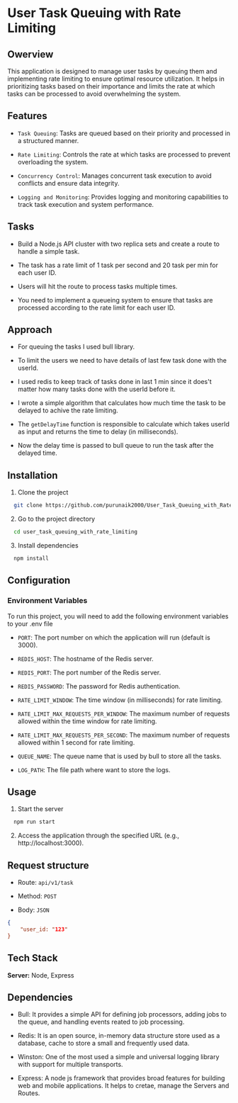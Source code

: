 
# User Task Queuing with Rate Limiting

## Owerview
This application is designed to manage user tasks by queuing them and implementing rate limiting to ensure optimal resource utilization. It helps in prioritizing tasks based on their importance and limits the rate at which tasks can be processed to avoid overwhelming the system.

## Features

- `Task Queuing`: Tasks are queued based on their priority and processed in a structured manner.

- `Rate Limiting`: Controls the rate at which tasks are processed to prevent overloading the system.

- `Concurrency Control`: Manages concurrent task execution to avoid conflicts and ensure data integrity.

- `Logging and Monitoring`: Provides logging and monitoring capabilities to track task execution and system performance.
## Tasks

- Build a Node.js API cluster with two replica sets and create a route to handle a simple task.

- The task has a rate limit of 1 task per second and 20 task per min for each user ID.

- Users will hit the route to process tasks multiple times.

- You need to implement a queueing system to ensure that tasks are processed according to the rate limit for each user ID.

## Approach

- For queuing the tasks I used bull library.

- To limit the users we need to have details of last few task done with the userId.

- I used redis to keep track of tasks done in last 1 min since it does't matter how many tasks done with the userId before it.

- I wrote a simple algorithm that calculates how much time the task to be delayed to achive the rate limiting.

- The `getDelayTime` function is responsible to calculate which takes userId as input and returns the time to delay (in milliseconds).

- Now the delay time is passed to bull queue to run the task after the delayed time.
## Installation

1. Clone the project

```bash
  git clone https://github.com/purunaik2000/User_Task_Queuing_with_Rate_Limiting
```

2. Go to the project directory

```bash
  cd user_task_queuing_with_rate_limiting
```

3. Install dependencies

```bash
  npm install
```



## Configuration
### Environment Variables

To run this project, you will need to add the following environment variables to your .env file

- `PORT`: The port number on which the application will run (default is 3000).

- `REDIS_HOST`: The hostname of the Redis server.

- `REDIS_PORT`: The port number of the Redis server.

- `REDIS_PASSWORD`: The password for Redis authentication.

- `RATE_LIMIT_WINDOW`: The time window (in milliseconds) for rate limiting.

- `RATE_LIMIT_MAX_REQUESTS_PER_WINDOW`: The maximum number of requests allowed within the time window for rate limiting.

- `RATE_LIMIT_MAX_REQUESTS_PER_SECOND`: The maximum number of requests allowed within 1 second for rate limiting.

- `QUEUE_NAME`: The queue name that is used by bull to store all the tasks.

- `LOG_PATH`: The file path where want to store the logs.
## Usage

1. Start the server

```bash
  npm run start
```

2. Access the application through the specified URL (e.g., http://localhost:3000).
## Request structure

- Route: `api/v1/task`

- Method: `POST`

- Body: `JSON`

```json
{
    "user_id: "123"
}
```
## Tech Stack

**Server:** Node, Express

## Dependencies

- Bull: It provides a simple API for defining job processors, adding jobs to the queue, and handling events reated to job processing.

- Redis: It is an open source, in-memory data structure store used as a database, cache to store a small and frequently used data.

- Winston: One of the most used a simple and universal logging library with support for multiple transports.

- Express: A node js framework that provides broad features for building web and mobile applications. It helps to cretae, manage the Servers and Routes.